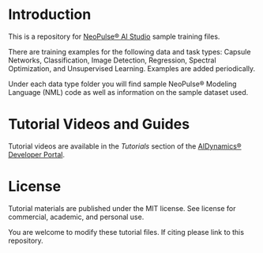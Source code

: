 # Introduction
This is a repository for [NeoPulse® AI Studio](https://aws.amazon.com/marketplace/pp/B074NDG36S/ref=vdr_rf) sample training files.

There are training examples for the following data and task types: Capsule Networks, Classification, Image Detection, Regression, Spectral Optimization, and Unsupervised Learning. Examples are added periodically.

Under each data type folder you will find sample NeoPulse® Modeling Language (NML) code as well as information on the sample dataset used.

# Tutorial Videos and Guides
Tutorial videos are available in the *Tutorials* section of the [AIDynamics® Developer Portal](https://www.aidynamics.com/ai-developer).

# License
Tutorial materials are published under the MIT license. See license for commercial, academic, and personal use.

You are welcome to modify these tutorial files. If citing please link to this repository.
